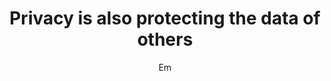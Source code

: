 ---
layout: post
title: "Privacy is also protecting the data of others"
link: https://www.privacyguides.org/articles/2025/03/10/the-privacy-of-others
author: "Em"
published_date: "10/03/2025"
description: "In privacy, we talk a lot about how to protect our own data, but what about our responsibility to protect the data of others? If you care about privacy rights, you must also care for the data of the people around you. To make privacy work, we need to develop a culture that normalizes caring for everyone's data, not just our own. Privacy cannot solely be a personal responsibility, data privacy is team work."
language: "en"
categories: "Liens"
tags: "surveillance vie-privée"
og-tags: "surveillance vie-privée"
permalink: /:categories/:year/:month/:day/:title/
---